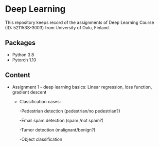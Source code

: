 # Deep Learning

This repository keeps record of the assignments of Deep Learning Course (ID: 521153S-3003) from University of Oulu, Finland.

## Packages

- Python 3.8
- Pytorch 1.10

## Content

- Assignment 1 - deep learning basics: Linear regression, loss function, gradient descent
  - Classification cases: 
  
    -Pedestrian detection (pedestrian/no pedestrian?)
    
    -Email spam detection (spam /not spam?)
    
    -Tumor detection (malignant/benign?)
    
    -Object classification

